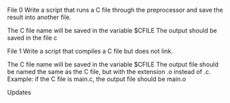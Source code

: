 File 0 Write a script that runs a C file through the preprocessor and save the result into another file.

The C file name will be saved in the variable $CFILE
The output should be saved in the file c

File 1 Write a script that compiles a C file but does not link.

The C file name will be saved in the variable $CFILE
The output file should be named the same as the C file, but with the extension .o instead of .c.
Example: if the C file is main.c, the output file should be main.o

Updates